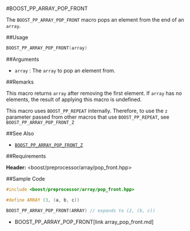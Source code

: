 #BOOST_PP_ARRAY_POP_FRONT

The `BOOST_PP_ARRAY_POP_FRONT` macro pops an element from the end of an `array`.

##Usage

```cpp
BOOST_PP_ARRAY_POP_FRONT(array)
```

##Arguments

- `array` :
	The `array` to pop an element from.

##Remarks

This macro returns `array` after removing the first element.
If `array` has no elements, the result of applying this macro is undefined.

This macro uses `BOOST_PP_REPEAT` internally.
Therefore, to use the `z` parameter passed from other macros that use `BOOST_PP_REPEAT`, see `BOOST_PP_ARRAY_POP_FRONT_Z`

##See Also

- [`BOOST_PP_ARRAY_POP_FRONT_Z`](array_pop_front_z.md)

##Requirements

**Header:** &lt;boost/preprocessor/array/pop_front.hpp&gt;

##Sample Code

```cpp
#include <boost/preprocessor/array/pop_front.hpp>

#define ARRAY (3, (a, b, c))

BOOST_PP_ARRAY_POP_FRONT(ARRAY) // expands to (2, (b, c))
```
* BOOST_PP_ARRAY_POP_FRONT[link array_pop_front.md]

